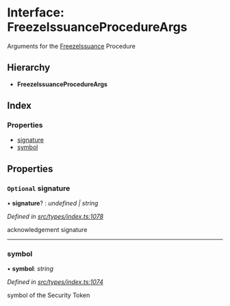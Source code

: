 # Interface: FreezeIssuanceProcedureArgs

Arguments for the [FreezeIssuance](../enums/_types_index_.proceduretype.md#freezeissuance) Procedure

## Hierarchy

* **FreezeIssuanceProcedureArgs**

## Index

### Properties

* [signature](_types_index_.freezeissuanceprocedureargs.md#optional-signature)
* [symbol](_types_index_.freezeissuanceprocedureargs.md#symbol)

## Properties

### `Optional` signature

• **signature**? : *undefined | string*

*Defined in [src/types/index.ts:1078](https://github.com/PolymathNetwork/polymath-sdk/blob/e8bbc1e/src/types/index.ts#L1078)*

acknowledgement signature

___

###  symbol

• **symbol**: *string*

*Defined in [src/types/index.ts:1074](https://github.com/PolymathNetwork/polymath-sdk/blob/e8bbc1e/src/types/index.ts#L1074)*

symbol of the Security Token
